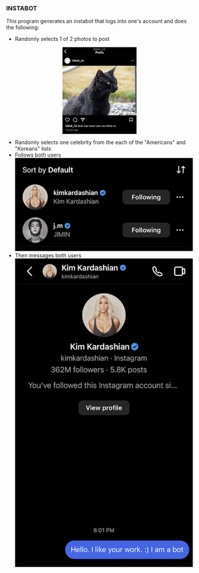 ### INSTABOT

This program generates an instabot that logs into one's account and does the following:
- Randomly selects 1 of 2 photos to post
<div style="display: flex; justify-content: center;">
  <img src="IMG_5355.jpg" alt="image_selected" style="max-width: 200px; height: auto;">
</div>

- Randomly selects one celebrity from the each of the "Americans" and "Koreans" lists
- Follows both users
![image_selected](IMG_5356.jpg)
- Then messages both users
![image_selected](IMG_5357.jpg)



